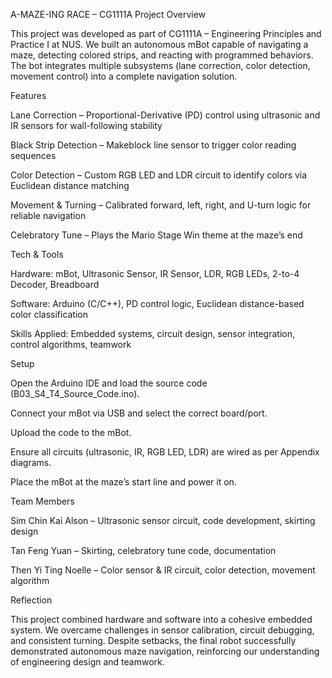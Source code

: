 A-MAZE-ING RACE – CG1111A Project
Overview

This project was developed as part of CG1111A – Engineering Principles and Practice I at NUS.
We built an autonomous mBot capable of navigating a maze, detecting colored strips, and reacting with programmed behaviors. The bot integrates multiple subsystems (lane correction, color detection, movement control) into a complete navigation solution.

Features

Lane Correction – Proportional-Derivative (PD) control using ultrasonic and IR sensors for wall-following stability

Black Strip Detection – Makeblock line sensor to trigger color reading sequences

Color Detection – Custom RGB LED and LDR circuit to identify colors via Euclidean distance matching

Movement & Turning – Calibrated forward, left, right, and U-turn logic for reliable navigation

Celebratory Tune – Plays the Mario Stage Win theme at the maze’s end

Tech & Tools

Hardware: mBot, Ultrasonic Sensor, IR Sensor, LDR, RGB LEDs, 2-to-4 Decoder, Breadboard

Software: Arduino (C/C++), PD control logic, Euclidean distance-based color classification

Skills Applied: Embedded systems, circuit design, sensor integration, control algorithms, teamwork

Setup

Open the Arduino IDE and load the source code (B03_S4_T4_Source_Code.ino).

Connect your mBot via USB and select the correct board/port.

Upload the code to the mBot.

Ensure all circuits (ultrasonic, IR, RGB LED, LDR) are wired as per Appendix diagrams.

Place the mBot at the maze’s start line and power it on.

Team Members

Sim Chin Kai Alson – Ultrasonic sensor circuit, code development, skirting design

Tan Feng Yuan – Skirting, celebratory tune code, documentation

Then Yi Ting Noelle – Color sensor & IR circuit, color detection, movement algorithm

Reflection

This project combined hardware and software into a cohesive embedded system. We overcame challenges in sensor calibration, circuit debugging, and consistent turning. Despite setbacks, the final robot successfully demonstrated autonomous maze navigation, reinforcing our understanding of engineering design and teamwork.
